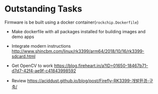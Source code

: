 # Outstanding Tasks

Firmware is be built using a docker container(`rockchip.Dockerfile`)

* Make dockerfile with all packages installed for building images and demo apps


* Integrate modern instructions
    http://www.shincbm.com/linux/rk3399/arm64/2018/10/16/rk3399-sdcard.html

* Get OpenCV to work https://blog.fireheart.in/a?ID=01650-18467b71-d7d7-42f4-ae9f-c41843998592

* Review https://aciddust.github.io/blog/post/Firefly-RK3399-개발환경-구축/